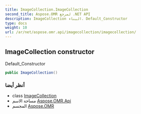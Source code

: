 ```yaml
---
title: ImageCollection.ImageCollection
second_title: Aspose.OMR لمرجع .NET API
description: ImageCollection البناء. Default_Constructor
type: docs
weight: 10
url: /ar/net/aspose.omr.api/imagecollection/imagecollection/
---
```

## ImageCollection constructor

Default_Constructor

```csharp
public ImageCollection()
```

### أنظر أيضا

* class [ImageCollection](../)
* مساحة الاسم [Aspose.OMR.Api](../../imagecollection/)
* المجسم [Aspose.OMR](../../../)


